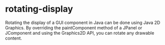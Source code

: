 # rotating-display
Rotating the display of a GUI component in Java can be done using Java 2D Graphics. By overriding the paintComponent method of a JPanel or JComponent and using the Graphics2D API, you can rotate any drawable content.
